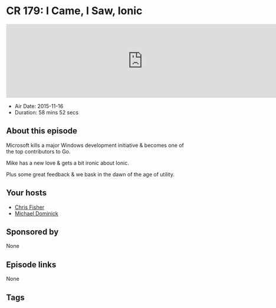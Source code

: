 # CR 179: I Came, I Saw, Ionic

<iframe src="https://player.fireside.fm/v2/MLf2ZzhC+O_FZnKM9?theme=dark" width="740" height="200" frameborder="0" scrolling="no"></iframe>

* Air Date: 2015-11-16
* Duration: 58 mins 52 secs

## About this episode

Microsoft kills a major Windows development initiative & becomes one of the top contributors to Go. 

Mike has a new love & gets a bit ironic about Ionic.

Plus some great feedback & we bask in the dawn of the age of utility.

## Your hosts
* [Chris Fisher](https://coder.show/hosts/chrislas)
* [Michael Dominick](https://coder.show/hosts/michael)

## Sponsored by

None



## Episode links

None



## Tags


